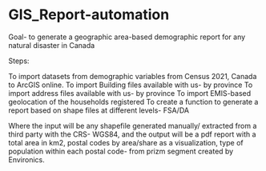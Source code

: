 # GIS_Report-automation

Goal- to generate a geographic area-based demographic report for any natural disaster in Canada

Steps:

To import datasets from demographic variables from Census 2021, Canada to ArcGIS online.
To import Building files available with us- by province
To import address files available with us- by province
To import EMIS-based geolocation of the households registered 
To create a function to generate a report based on shape files at different levels- FSA/DA

Where the input will be any shapefile generated manually/ extracted from a third party with the CRS- WGS84, and the output will be a pdf report with a total area in km2, postal codes by area/share as a visualization, type of population within each postal code- from prizm segment created by Environics.
